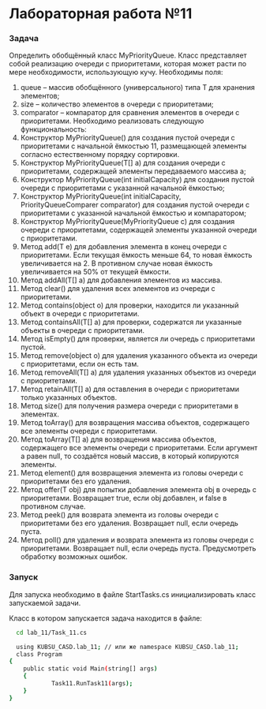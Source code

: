 # Лабораторная работа №11

### Задача
Определить обобщённый класс MyPriorityQueue. Класс представляет собой реализацию
очереди с приоритетами, которая может расти по мере необходимости, использующую
кучу.
Необходимы поля:
1) queue – массив обобщённого (универсального) типа T для хранения элементов;
2) size – количество элементов в очереди с приоритетами;
3) comparator – компаратор для сравнения элементов в очереди с приоритетами.
Необходимо реализовать следующую функциональность:
1) Конструктор MyPriorityQueue() для создания пустой очереди с приоритетами с
начальной ёмкостью 11, размещающей элементы согласно естественному порядку
сортировки.
2) Конструктор MyPriorityQueue(T[] a) для создания очереди с приоритетами,
содержащей элементы передаваемого массива a;
103) Конструктор MyPriorityQueue(int initialCapacity) для создания пустой очереди с
приоритетами с указанной начальной ёмкостью;
4) Конструктор MyPriorityQueue(int initialCapacity, PriorityQueueComparer comparator)
для создания пустой очереди с приоритетами с указанной начальной ёмкостью и
компаратором;
5) Конструктор MyPriorityQueue(MyPriorityQueue<T> c) для создания очереди с
приоритетами, содержащей элементы указанной очереди с приоритетами.
6) Метод add(T e) для добавления элемента в конец очереди с приоритетами. Если
текущая ёмкость меньше 64, то новая ёмкость увеличивается на 2. В противном
случае новая ёмкость увеличивается на 50% от текущей ёмкости.
7) Метод addAll(T[] a) для добавления элементов из массива.
8) Метод clear() для удаления всех элементов из очереди с приоритетами.
9) Метод contains(object o) для проверки, находится ли указанный объект в очереди с
приоритетами.
10) Метод containsAll(T[] a) для проверки, содержатся ли указанные объекты в очереди
с приоритетами.
11) Метод isEmpty() для проверки, является ли очередь с приоритетами пустой.
12) Метод remove(object o) для удаления указанного объекта из очереди с
приоритетами, если он есть там.
13) Метод removeAll(T[] a) для удаления указанных объектов из очереди с
приоритетами.
14) Метод retainAll(T[] a) для оставления в очереди с приоритетами только указанных
объектов.
15) Метод size() для получения размера очереди с приоритетами в элементах.
16) Метод toArray() для возвращения массива объектов, содержащего все элементы
очереди с приоритетами.
17) Метод toArray(T[] a) для возвращения массива объектов, содержащего все
элементы очереди с приоритетами. Если аргумент a равен null, то создаётся новый
массив, в который копируются элементы.
18) Метод element() для возвращения элемента из головы очереди с приоритетами без
его удаления.
19) Метод offer(T obj) для попытки добавления элемента obj в очередь с
приоритетами. Возвращает true, если obj добавлен, и false в противном случае.
20) Метод peek() для возврата элемента из головы очереди с приоритетами без его
удаления. Возвращает null, если очередь пуста.
21) Метод poll() для удаления и возврата элемента из головы очереди с приоритетами.
Возвращает null, если очередь пуста.
Предусмотреть обработку возможных ошибок.


### Запуск

Для запуска необходимо в файле StartTasks.cs инициализировать класс запускаемой задачи.


Класс в котором запускается задача находится в файле:

```bash
  cd lab_11/Task_11.cs
```

```bash
  using KUBSU_CASD.lab_11; // или же namespace KUBSU_CASD.lab_11;
  class Program
{
    public static void Main(string[] args)
    {
            Task11.RunTask11(args);
    }
}